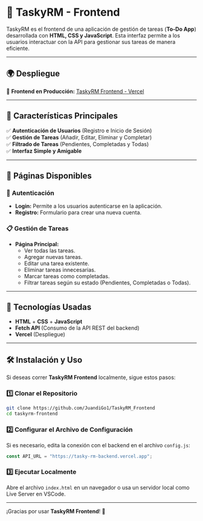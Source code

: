 # 🚀 TaskyRM - Frontend

TaskyRM es el frontend de una aplicación de gestión de tareas (**To-Do App**) desarrollada con **HTML, CSS y JavaScript**. Esta interfaz permite a los usuarios interactuar con la API para gestionar sus tareas de manera eficiente.

---

## 🌍 Despliegue 

🔹 **Frontend en Producción:** [TaskyRM Frontend - Vercel](https://tasky-rm-frontedn.vercel.app)  


---

## 📌 Características Principales

✅ **Autenticación de Usuarios** (Registro e Inicio de Sesión)  
✅ **Gestión de Tareas** (Añadir, Editar, Eliminar y Completar)  
✅ **Filtrado de Tareas** (Pendientes, Completadas y Todas)  
✅ **Interfaz Simple y Amigable**  

---

## 📝 Páginas Disponibles

### 🔑 **Autenticación**
- **Login:** Permite a los usuarios autenticarse en la aplicación.
- **Registro:** Formulario para crear una nueva cuenta.

### 📋 **Gestión de Tareas**
- **Página Principal:**
  - Ver todas las tareas.
  - Agregar nuevas tareas.
  - Editar una tarea existente.
  - Eliminar tareas innecesarias.
  - Marcar tareas como completadas.
  - Filtrar tareas según su estado (Pendientes, Completadas o Todas).

---

## 🚀 Tecnologías Usadas
- **HTML** + **CSS** + **JavaScript**
- **Fetch API** (Consumo de la API REST del backend)
- **Vercel** (Despliegue)

---

## 🛠 Instalación y Uso
Si deseas correr **TaskyRM Frontend** localmente, sigue estos pasos:

### 1️⃣ Clonar el Repositorio
```bash
git clone https://github.com/JuandiGo1/TaskyRM_Frontend
cd taskyrm-frontend
```

### 2️⃣ Configurar el Archivo de Configuración
Si es necesario, edita la conexión con el backend en el archivo `config.js`:
```js
const API_URL = "https://tasky-rm-backend.vercel.app";
```

### 3️⃣ Ejecutar Localmente
Abre el archivo `index.html` en un navegador o usa un servidor local como Live Server en VSCode.

---



¡Gracias por usar **TaskyRM Frontend**! 🎉

